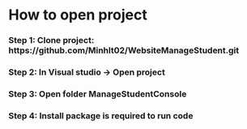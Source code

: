 <h1>How to open project</h1>
<h3>Step 1: Clone project: https://github.com/Minhlt02/WebsiteManageStudent.git</h3>
<h3>Step 2: In Visual studio -> Open project</h3>
<h3>Step 3: Open folder ManageStudentConsole</h3>
<h3>Step 4: Install package is required to run code</h3>
